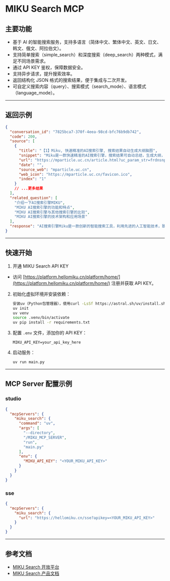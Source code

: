 # MIKU Search MCP

## 主要功能

- 基于 AI 的智能搜索服务，支持多语言（简体中文、繁体中文、英文、日文、韩文、俄文、阿拉伯文）。
- 支持简单搜索（simple_search）和深度搜索（deep_search）两种模式，满足不同场景需求。
- 通过 API KEY 鉴权，保障数据安全。
- 支持异步请求，提升搜索效率。
- 返回结构化 JSON 格式的搜索结果，便于集成与二次开发。
- 可自定义搜索内容（query）、搜索模式（search_mode）、语言模式（language_mode）。

---

## 返回示例

```json
{
  "conversation_id": "7825bca7-370f-4eea-98cd-bfc76b9db742",
  "code": 200,
  "source": [
    {
      "title": "【1】Miku, 快速精准的AI搜索引擎, 搜索结果自动生成大纲脑图",
      "snippet": "Miku是一款快速精准的AI搜索引擎，搜索结果可自动总结，生成大纲，也可生成脑图。我们打开Miku官网，可以用手机号码验证登录。登录成功后可以直接进行提问，我们选择深度提问，先来问问知道我们在做的自媒体账号吧！直接检索到自媒体账号，并做出了总结，但是并没有检索出全部的自媒体账号。再来问问知道沃图社么？看看对于官网的总结如何？成功检索并总结，还把沃图AIGC网站也检索出来了（新建站没多久），总结了网站的大概内容与功能。Miku...",
      "url": "https://mparticle.uc.cn/article.html?uc_param_str=frdnsnpfvecpntnwprdssskt#!wm_aid=92b5fb194a3b4fa9b8bd94b8b4e70ac9!!wm_id=13e3c42778d74908bfa6486a1b34908c",
      "date": "",
      "source_web": "mparticle.uc.cn",
      "web_icon": "https://mparticle.uc.cn/favicon.ico",
      "index": "1"
    }
    // ...更多结果
  ],
  "related_question": [
    "介绍一下AI搜索引擎MIKU",
    "MIKU AI搜索引擎的功能和特点",
    "MIKU AI搜索引擎与其他搜索引擎的比较",
    "MIKU AI搜索引擎的技术架构和应用场景"
  ],
  "response": "AI搜索引擎Miku是一款创新的智能搜索工具，利用先进的人工智能技术，致力于为用户提供快速、精准的搜索体验。Miku通过深入分析用户的搜索意图，能够提供个性化的搜索结果，满足用户的个性化需求。该搜索引擎支持多种搜索方式，包括关键词搜索、分类筛选和时间选择等，能够覆盖新闻、文章、图片和视频等多种信息形式，确保用户能够从多维度获取所需内容。Miku不仅在搜索速度和准确性上表现出色，还具备自动生成大纲和脑图的功能，帮助用户更直观地理解和组织搜索结果。此外，Miku还支持深度提问，能够检索并总结复杂的搜索内容，如自媒体账号和官网信息，进一步提升用户的搜索效率。"
}
```

---

## 快速开始

1. 开通 MIKU Search API KEY

- 访问 [https://platform.hellomiku.cn/platform/home/](https://platform.hellomiku.cn/platform/home/) 注册并获取 API KEY。


2. 初始化虚拟环境并安装依赖：

   ```sh 
   安装uv（Python包管理器），使用curl -LsSf https://astral.sh/uv/install.sh 
   uv init
   uv venv
   source .venv/bin/activate
   uv pip install -r requirements.txt
   ```

3. 配置 `.env` 文件，添加你的 API KEY：

   ```
   MIKU_API_KEY=your_api_key_here
   ```

4. 启动服务：

   ```sh
   uv run main.py
   ```

---

## MCP Server 配置示例

### studio

```json
{
  "mcpServers": {
    "miku_search": {
      "command": "uv",
      "args": [
        "--directory",
        "/MIKU_MCP_SERVER",
        "run",
        "main.py"
      ],
      "env": {
        "MIKU_API_KEY": "<YOUR_MIKU_API_KEY>"
      }
    }
  }
}
```

### sse

```json
{
  "mcpServers": {
    "miku_search": {
      "url": "https://hellomiku.cn/sse?apikey=<YOUR_MIKU_API_KEY>"
    }
  }
}
```

---

## 参考文档
- [MIKU Search 开放平台](https://platform.hellomiku.cn/platform/home/)
- [MIKU Search 产品文档](https://hyperspace.feishu.cn/wiki/BokYwwjreiXg8pkffDhcwSnfnub)
